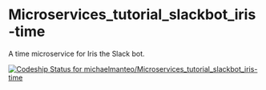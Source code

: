 # Microservices_tutorial_slackbot_iris-time
A time microservice for Iris the Slack bot.


[ ![Codeship Status for michaelmanteo/Microservices_tutorial_slackbot_iris-time](https://app.codeship.com/projects/1e58a300-9e97-0136-7924-1ae3f1ac7127/status?branch=master)](https://app.codeship.com/projects/306284)
